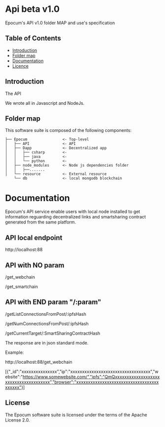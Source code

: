 # Api beta v1.0

Epocum's API v1.0 folder MAP and use's specification

## Table of Contents

*   [Introduction](#introduction)
*   [Folder map](#folder-map)
*   [Documentation](#documentation)
*   [Licence](#license)

## Introduction

The API 

We wrote all in Javascript and NodeJs.

## Folder map

This software suite is composed of the following components:

```
├── Epocum                <- Top-level
│   ├── API               <- API
│   ├── Dapp              <- Decentralized app
│   │   ├── csharp        <- 
│   │   ├── java          <-
│   │   └── python        <-
│   ├── node_modules      <- Node js dependencies folder
│   │   ├──.......
│   └── resource          <- External resource
    └── db                <- local mongodb blockchain
```
# Documentation

Epocum's API service enable users with local node installed to get information reguarding decentralized links and smartsharing contract generated from the same platform.

## API local endpoint

http://localhost:88

## API with NO param

/get_webchain
	
/get_smartchain

## API with END param "/:param"

/getListConnectionsFromPost/:ipfsHash

/getNumConnectionsFromPost/:ipfsHash

/getCurrentTarget/:SmartSharingContractHash


The response are in json standard mode.

Example:

http://localhost:88/get_webchain

[{"_id":"xxxxxxxxxxxxxxx","ip":"xxxxxxxxxxxxxxxxxxxxxxxxxxxxxxxxxx","website":"https://www.somewebsite.com/","ipfs":"QmQxxxxxxxxxxxxxxxxxxxxxxxxxxxxxxxxxxxxxx","browser":"xxxxxxxxxxxxxxxxxxxxxxxxxxxxxxxxxxxxxxxxx"}]

## License

The Epocum software suite is licensed under the terms of the Apache License 2.0.
